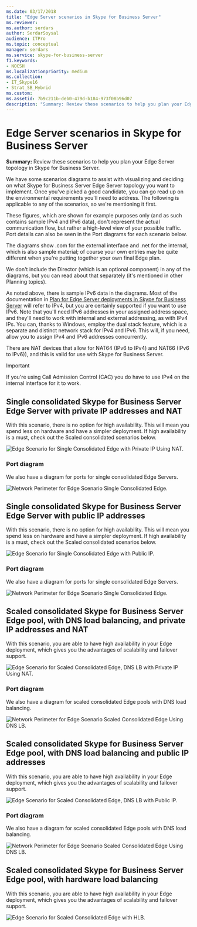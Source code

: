 ```yaml
---
ms.date: 03/17/2018
title: "Edge Server scenarios in Skype for Business Server"
ms.reviewer: 
ms.author: serdars
author: SerdarSoysal
audience: ITPro
ms.topic: conceptual
manager: serdars
ms.service: skype-for-business-server
f1.keywords:
- NOCSH
ms.localizationpriority: medium
ms.collection: 
- IT_Skype16
- Strat_SB_Hybrid
ms.custom:
ms.assetid: 7b9c211b-deb0-479d-b184-973f08b96d07
description: "Summary: Review these scenarios to help you plan your Edge Server topology in Skype for Business Server."
---
```


# Edge Server scenarios in Skype for Business Server
 
**Summary:** Review these scenarios to help you plan your Edge Server topology in Skype for Business Server.
  
We have some scenarios diagrams to assist with visualizing and deciding on what Skype for Business Server Edge Server topology you want to implement. Once you've picked a good candidate, you can go read up on the environmental requirements you'll need to address. The following is applicable to any of the scenarios, so we're mentioning it first.
  
These figures, which are shown for example purposes only (and as such contains sample IPv4 and IPv6 data), don't represent the actual communication flow, but rather a high-level view of your possible traffic. Port details can also be seen in the Port diagrams for each scenario below.
  
The diagrams show .com for the external interface and .net for the internal, which is also sample material; of course your own entries may be quite different when you're putting together your own final Edge plan.
  
We don't include the Director (which is an optional component) in any of the diagrams, but you can read about that separately (it's mentioned in other Planning topics).
  
As noted above, there is sample IPv6 data in the diagrams. Most of the documentation in [Plan for Edge Server deployments in Skype for Business Server](edge-server-deployments.md) will refer to IPv4, but you are certainly supported if you want to use IPv6. Note that you'll need IPv6 addresses in your assigned address space, and they'll need to work with internal and external addressing, as with IPv4 IPs. You can, thanks to Windows, employ the dual stack feature, which is a separate and distinct network stack for IPv4 and IPv6. This will, if you need, allow you to assign IPv4 and IPv6 addresses concurrently.
  
There are NAT devices that allow for NAT64 (IPv6 to IPv4) and NAT66 (IPv6 to IPv6)), and this is valid for use with Skype for Business Server.
  
> [!IMPORTANT]
> If you're using Call Admission Control (CAC) you do have to use IPv4 on the internal interface for it to work. 
  
## Single consolidated Skype for Business Server Edge Server with private IP addresses and NAT

With this scenario, there is no option for high availability. This will mean you spend less on hardware and have a simpler deployment. If high availability is a must, check out the Scaled consolidated scenarios below.
  
![Edge Scenario for Single Consolidated Edge with Private IP Using NAT.](../../media/Plan_LyncServer_Edge_Scenario_SingleConsolidatedEdgePrivateIP.jpg)
  
### Port diagram

We also have a diagram for ports for single consolidated Edge Servers.
  
![Network Perimeter for Edge Scenario Single Consolidated Edge.](../../media/Plan_LyncServer_Edge_NetPerimeter_SingleConsolidatedEdge.jpg)
  
## Single consolidated Skype for Business Server Edge Server with public IP addresses

With this scenario, there is no option for high availability. This will mean you spend less on hardware and have a simpler deployment. If high availability is a must, check out the Scaled consolidated scenarios below.
  
![Edge Scenario for Single Consolidated Edge with Public IP.](../../media/Plan_LyncServer_Edge_Scenario_SingleConsolidatedEdgePublicIP.jpg)
  
### Port diagram

We also have a diagram for ports for single consolidated Edge Servers.
  
![Network Perimeter for Edge Scenario Single Consolidated Edge.](../../media/Plan_LyncServer_Edge_NetPerimeter_SingleConsolidatedEdge.jpg)
  
## Scaled consolidated Skype for Business Server Edge pool, with DNS load balancing, and private IP addresses and NAT

With this scenario, you are able to have high availability in your Edge deployment, which gives you the advantages of scalability and failover support.
  
![Edge Scenario for Scaled Consolidated Edge, DNS LB with Private IP Using NAT.](../../media/Plan_LyncServer_Edge_Scenario_ScaledConsolidatedEdgeDNSLBPrivateIP.jpg)
  
### Port diagram

We also have a diagram for scaled consolidated Edge pools with DNS load balancing.
  
![Network Perimeter for Edge Scenario Scaled Consolidated Edge Using DNS LB.](../../media/Plan_LyncServer_Edge_NetPerimeter_ScaledConsolidatedEdgeDNSLB.jpg)
  
## Scaled consolidated Skype for Business Server Edge pool, with DNS load balancing and public IP addresses

With this scenario, you are able to have high availability in your Edge deployment, which gives you the advantages of scalability and failover support.
  
![Edge Scenario for Scaled Consolidated Edge, DNS LB with Public IP.](../../media/Plan_LyncServer_Edge_Scenario_ScaledConsolidatedEdgeDNSLBPublicIP.jpg)
  
### Port diagram

We also have a diagram for scaled consolidated Edge pools with DNS load balancing.
  
![Network Perimeter for Edge Scenario Scaled Consolidated Edge Using DNS LB.](../../media/Plan_LyncServer_Edge_NetPerimeter_ScaledConsolidatedEdgeDNSLB.jpg)
  
## Scaled consolidated Skype for Business Server Edge pool, with hardware load balancing

With this scenario, you are able to have high availability in your Edge deployment, which gives you the advantages of scalability and failover support.
  
![Edge Scenario for Scaled Consolidated Edge with HLB.](../../media/Plan_LyncServer_Edge_Scenario_ScaledConsolidatedEdgeHLB.jpg)
 

